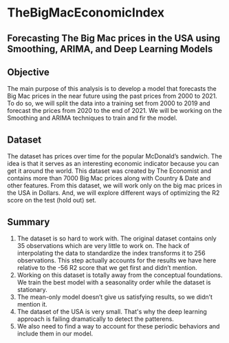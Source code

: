 # TheBigMacEconomicIndex
Forecasting The Big Mac prices in the USA using Smoothing, ARIMA, and Deep Learning Models
---
## Objective
The main purpose of this analysis is to develop a model that forecasts the Big Mac prices in the near future using the past prices from 2000 to 2021.
To do so, we will split the data into a training set from 2000 to 2019 and forecast the prices from 2020 to the end of 2021.
We will be working on the Smoothing and ARIMA techniques to train and fir the model.

## Dataset
The dataset has prices over time for the popular McDonald’s sandwich. The idea is that it serves as an interesting economic indicator because you can get it around the world.
This dataset was created by The Economist and contains more than 7000 Big Mac prices along with Country & Date and other features.
From this dataset, we will work only on the big mac prices in the USA in Dollars. And, we will explore different ways of optimizing the R2 score on the test (hold out) set.

## Summary
1. The dataset is so hard to work with. The original dataset contains only 35 observations which are very little to work on. The hack of interpolating the data to standardize the index transforms it to 256 observations. This step actually accounts for the results we have here relative to the -56 R2 score that we get first and didn’t mention.
2. Working on this dataset is totally away from the conceptual foundations. We train the best model with a seasonality order while the dataset is stationary.
3. The mean-only model doesn’t give us satisfying results, so we didn’t mention it.
4. The dataset of the USA is very small. That's why the deep learning approach is failing dramatically to detect the patterens.
5. We also need to find a way to account for these periodic behaviors and include them in our model.
